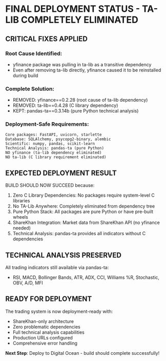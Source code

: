 # FINAL DEPLOYMENT STATUS - TA-LIB COMPLETELY ELIMINATED

## CRITICAL FIXES APPLIED

### Root Cause Identified: 
- yfinance package was pulling in ta-lib as a transitive dependency
- Even after removing ta-lib directly, yfinance caused it to be reinstalled during build

### Complete Solution:
- REMOVED: yfinance==0.2.28 (root cause of ta-lib dependency)
- REMOVED: ta-lib==0.4.28 (C library dependency)  
- KEPT: pandas-ta==0.3.14b (pure Python technical analysis)

### Deployment-Safe Requirements:
```
Core packages: FastAPI, uvicorn, starlette
Database: SQLAlchemy, psycopg2-binary, alembic  
Scientific: numpy, pandas, scikit-learn
Technical Analysis: pandas-ta (pure Python)
NO yfinance (ta-lib dependency eliminated)
NO ta-lib (C library requirement eliminated)
```

## EXPECTED DEPLOYMENT RESULT

BUILD SHOULD NOW SUCCEED because:

1. Zero C Library Dependencies: No packages require system-level C libraries
2. No TA-Lib Anywhere: Completely eliminated from dependency tree
3. Pure Python Stack: All packages are pure Python or have pre-built wheels
4. ShareKhan Integration: Market data from ShareKhan API (no yfinance needed)
5. Technical Analysis: pandas-ta provides all indicators without C dependencies

## TECHNICAL ANALYSIS PRESERVED

All trading indicators still available via pandas-ta:
- RSI, MACD, Bollinger Bands, ATR, ADX, CCI, Williams %R, Stochastic, OBV, A/D, MFI

## READY FOR DEPLOYMENT

The trading system is now deployment-ready with:
- ShareKhan-only architecture  
- Zero problematic dependencies
- Full technical analysis capabilities
- Production URLs configured
- Comprehensive error handling

**Next Step**: Deploy to Digital Ocean - build should complete successfully! 